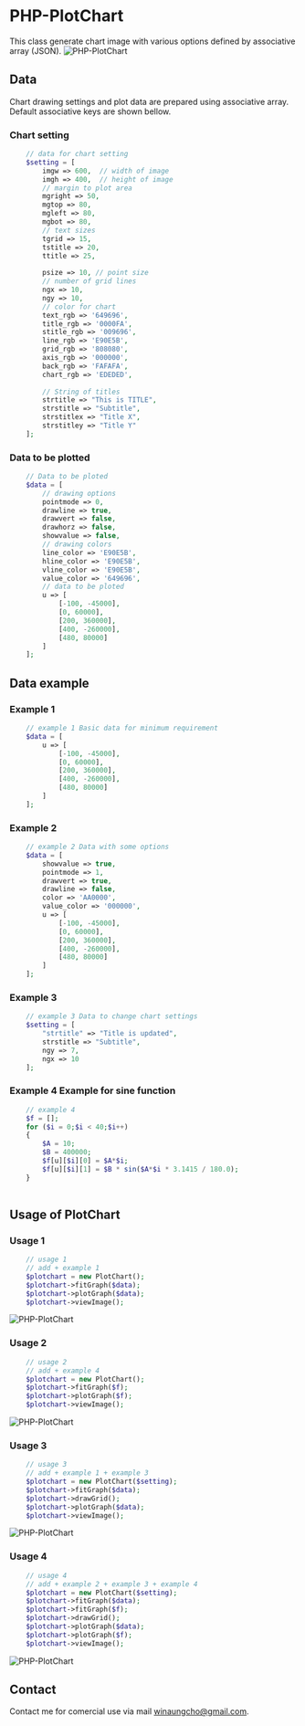 # PHP-PlotChart
This class generate chart image with various options defined by associative array (JSON).
![PHP-PlotChart](https://github.com/winaungcho/PHP-PlotChart/blob/main/images/usage4.png)
## Data
Chart drawing settings and plot data are prepared using associative array. Default associative keys are shown bellow.
### Chart setting
````php
    // data for chart setting
    $setting = [
        imgw => 600,  // width of image
        imgh => 400,  // height of image
        // margin to plot area
        mgright => 50,
        mgtop => 80,
        mgleft => 80,
        mgbot => 80,
        // text sizes
        tgrid => 15,
        tstitle => 20,
        ttitle => 25,
        
        psize => 10, // point size
        // number of grid lines
        ngx => 10, 
        ngy => 10,
        // color for chart
        text_rgb => '649696',
        title_rgb => '0000FA',
        stitle_rgb => '009696',
        line_rgb => 'E90E5B',
        grid_rgb => '808080',
        axis_rgb => '000000',
        back_rgb => 'FAFAFA',
        chart_rgb => 'EDEDED',
        
        // String of titles
        strtitle => "This is TITLE",
        strstitle => "Subtitle",
        strstitlex => "Title X",
        strstitley => "Title Y"
    ];
````
### Data to be plotted
````php
    // Data to be ploted
    $data = [
        // drawing options
        pointmode => 0,
        drawline => true,
        drawvert => false,
        drawhorz => false,
        showvalue => false,
        // drawing colors
        line_color => 'E90E5B',
        hline_color => 'E90E5B',
        vline_color => 'E90E5B',
        value_color => '649696',
        // data to be ploted
        u => [
            [-100, -45000], 
            [0, 60000], 
            [200, 360000], 
            [400, -260000], 
            [480, 80000]
        ]
    ];
````
## Data example
### Example 1
````php
    // example 1 Basic data for minimum requirement
    $data = [
        u => [
            [-100, -45000], 
            [0, 60000], 
            [200, 360000], 
            [400, -260000], 
            [480, 80000]
        ]
    ];
````
### Example 2
````php
    // example 2 Data with some options
    $data = [
        showvalue => true, 
        pointmode => 1, 
        drawvert => true, 
        drawline => false, 
        color => 'AA0000', 
        value_color => '000000',
        u => [
            [-100, -45000], 
            [0, 60000], 
            [200, 360000], 
            [400, -260000], 
            [480, 80000]
        ]
    ];
````
### Example 3
````php
    // example 3 Data to change chart settings
    $setting = [
        "strtitle" => "Title is updated", 
        strstitle => "Subtitle", 
        ngy => 7, 
        ngx => 10
    ];
````
### Example 4 Example for sine function
````php
    // example 4
    $f = [];
    for ($i = 0;$i < 40;$i++)
    {
        $A = 10;
        $B = 400000;
        $f[u][$i][0] = $A*$i;
        $f[u][$i][1] = $B * sin($A*$i * 3.1415 / 180.0);
    }
  
````
## Usage of PlotChart
### Usage 1
````php
    // usage 1 
    // add + example 1
    $plotchart = new PlotChart();
    $plotchart->fitGraph($data);
    $plotchart->plotGraph($data);
    $plotchart->viewImage();
````
![PHP-PlotChart](https://github.com/winaungcho/PHP-PlotChart/blob/main/images/usage1.png)
### Usage 2
````php
    // usage 2
    // add + example 4
    $plotchart = new PlotChart();
    $plotchart->fitGraph($f);
    $plotchart->plotGraph($f);
    $plotchart->viewImage();
````
![PHP-PlotChart](https://github.com/winaungcho/PHP-PlotChart/blob/main/images/usage2.png)
### Usage 3
````php
    // usage 3
    // add + example 1 + example 3
    $plotchart = new PlotChart($setting);
    $plotchart->fitGraph($data);
    $plotchart->drawGrid();
    $plotchart->plotGraph($data);
    $plotchart->viewImage();
````
![PHP-PlotChart](https://github.com/winaungcho/PHP-PlotChart/blob/main/images/usage3.png)
### Usage 4
````php
    // usage 4
    // add + example 2 + example 3 + example 4
    $plotchart = new PlotChart($setting);
    $plotchart->fitGraph($data);
    $plotchart->fitGraph($f);
    $plotchart->drawGrid();
    $plotchart->plotGraph($data);
    $plotchart->plotGraph($f);
    $plotchart->viewImage();
````
![PHP-PlotChart](https://github.com/winaungcho/PHP-PlotChart/blob/main/images/usage4.png)
## Contact
Contact me for comercial use via mail winaungcho@gmail.com.
